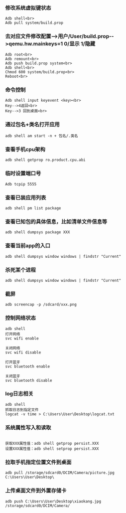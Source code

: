 ### 修改系统虚拟键状态
```
Adb shell<br>
Adb pull system/build.prop 
```
### 去对应文件修改配置-->用户/User/build.prop-->qemu.hw.mainkeys=1 0/显示 1/隐藏
```
Adb root<br>
Adb remount<br>
Adb push build.prop system<br>
Adb shell<br>
Chmod 600 system/build.prop<br>
Reboot<br>
```
### 命令控制
```
Adb shell input keyevent <key><br>
Key-->4返回<br>
Key-->3 回到桌面<br>
```

### 通过包名+类名打开应用
```
adb shell am start -n + 包名/.类名
```

### 查看手机cpu架构
```
adb shell getprop ro.product.cpu.abi
```

### 临时设置端口号
```
Adb tcpip 5555
```

### 查看已装应用列表
```
adb shell pm list package
```

### 查看已知包的具体信息，比如清单文件信息等
```
adb shell dumpsys package XXX
```

### 查看当前app的入口
```
adb shell dumpsys window windows | findstr "Current"
```

### 杀死某个进程
```
adb shell dumpsys window windows | findstr "Current"
```

### 截屏
```
adb screencap -p /sdcard/xxx.png
```

### 控制网络状态
```
adb shell
打开网络
svc wifi enable

关闭网络
svc wifi disable

打开蓝牙
svc bluetooth enable

关闭蓝牙
svc bluetooth disable

```

### log日志相关
```
adb shell 
抓取日志到指定文件
logcat -v time > C:\Users\User\Desktop\logcat.txt

```

### 系统属性写入和读取
``` 

获取XXX属性值：adb shell getprop persist.XXX
设置XXX属性值：adb shell setprop persist.XXX

```

### 拉取手机指定位置文件到桌面
```
adb pull /storage/sdcard0/DCIM/Camera/picture.jpg C:\Users\User\Desktop\
```

### 上传桌面文件到外置存储卡
```
adb push C:\Users\User\Desktop\xiaokang.jpg /storage/sdcard0/DCIM/Camera/
```